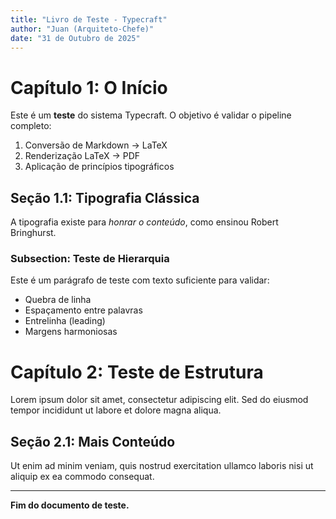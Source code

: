 ```yaml
---
title: "Livro de Teste - Typecraft"
author: "Juan (Arquiteto-Chefe)"
date: "31 de Outubro de 2025"
---
```


# Capítulo 1: O Início

Este é um **teste** do sistema Typecraft. O objetivo é validar o pipeline completo:

1. Conversão de Markdown → LaTeX
2. Renderização LaTeX → PDF
3. Aplicação de princípios tipográficos

## Seção 1.1: Tipografia Clássica

A tipografia existe para *honrar o conteúdo*, como ensinou Robert Bringhurst.

### Subsection: Teste de Hierarquia

Este é um parágrafo de teste com texto suficiente para validar:

- Quebra de linha
- Espaçamento entre palavras
- Entrelinha (leading)
- Margens harmoniosas

# Capítulo 2: Teste de Estrutura

Lorem ipsum dolor sit amet, consectetur adipiscing elit. Sed do eiusmod tempor incididunt ut labore et dolore magna aliqua.

## Seção 2.1: Mais Conteúdo

Ut enim ad minim veniam, quis nostrud exercitation ullamco laboris nisi ut aliquip ex ea commodo consequat.

---

**Fim do documento de teste.**
